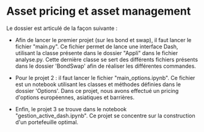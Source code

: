 # Asset pricing et asset management

Le dossier est articulé de la façon suivante : 

- Afin de lancer le premier projet (sur les bond et swap), il faut lancer le fichier "main.py". 
Ce fichier permet de lance une interface Dash, utilisant la classe présente dans le dossier "Appli" dans le fichier analyse.py. 
Cette dernière classe se sert des différents fichiers présents dans le dossier 'BondSwap' afin de réaliser les différentes commandes. 

- Pour le projet 2 : il faut lancer le fichier "main_options.ipynb". 
Ce fichier est un notebook utilisant les classes et méthodes définies dans le dossier 'Options'. Dans ce projet, nous avons effectué un pricing d'options européennes, asiatiques et barrières. 

- Enfin, le projet 3 se trouve dans le notebook "gestion_active_dash.ipynb". Ce projet se concentre sur la construction d'un portefeuille optimal. 
